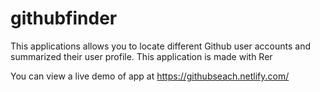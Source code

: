 # githubfinder

This applications allows you to locate different Github user accounts and summarized their user profile. This application is made with Rer

You can view a live demo of app at https://githubseach.netlify.com/